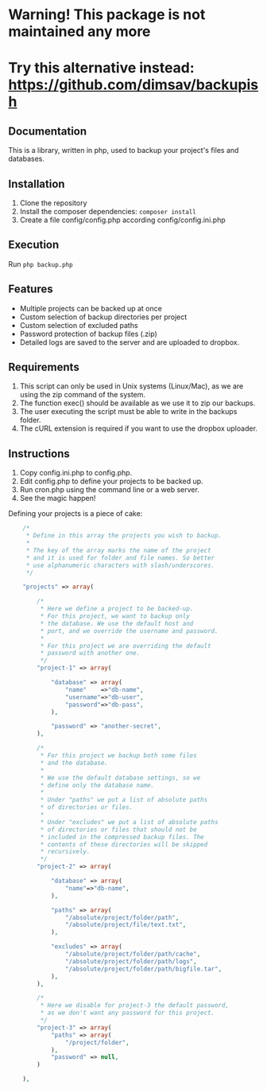 # Warning! This package is not maintained any more

# Try this alternative instead: https://github.com/dimsav/backupish


## Documentation

This is a library, written in php, used to backup your project's files and databases.

 
## Installation

1. Clone the repository
2. Install the composer dependencies: `composer install`
3. Create a file config/config.php according config/config.ini.php

## Execution

Run `php backup.php`

## Features

* Multiple projects can be backed up at once
* Custom selection of backup directories per project
* Custom selection of excluded paths
* Password protection of backup files (.zip)
* Detailed logs are saved to the server and are uploaded to dropbox.

## Requirements

1. This script can only be used in Unix systems (Linux/Mac), as we are using the zip command of the system.
2. The function exec() should be available as we use it to zip our backups.
3. The user executing the script must be able to write in the backups folder.
4. The cURL extension is required if you want to use the dropbox uploader.

## Instructions

1. Copy config.ini.php to config.php.
2. Edit config.php to define your projects to be backed up.
3. Run cron.php using the command line or a web server.
4. See the magic happen!

Defining your projects is a piece of cake:

```php
    /*
     * Define in this array the projects you wish to backup.
     *
     * The key of the array marks the name of the project
     * and it is used for folder and file names. So better
     * use alphanumeric characters with slash/underscores.
     */

    "projects" => array(

        /*
         * Here we define a project to be backed-up.
         * For this project, we want to backup only
         * the database. We use the default host and
         * port, and we override the username and password.
         *
         * For this project we are overriding the default
         * password with another one.
         */
        "project-1" => array(

            "database" => array(
                "name"    =>"db-name",
                "username"=>"db-user",
                "password"=>"db-pass",
            ),

            "password" => "another-secret",
        ),

        /*
         * For this project we backup both some files
         * and the database.
         *
         * We use the default database settings, so we
         * define only the database name.
         *
         * Under "paths" we put a list of absolute paths
         * of directories or files.
         *
         * Under "excludes" we put a list of absolute paths
         * of directories or files that should not be
         * included in the compressed backup files. The
         * contents of these directories will be skipped
         * recursively.
         */
        "project-2" => array(

            "database" => array(
                "name"=>"db-name",
            ),

            "paths" => array(
                "/absolute/project/folder/path",
                "/absolute/project/file/text.txt",
            ),

            "excludes" => array(
                "/absolute/project/folder/path/cache",
                "/absolute/project/folder/path/logs",
                "/absolute/project/folder/path/bigfile.tar",
            ),
        ),

        /*
         * Here we disable for project-3 the default password,
         * as we don't want any password for this project.
         */
        "project-3" => array(
            "paths" => array(
                "/project/folder",
            ),
            "password" => null,
        )

    ),
```
